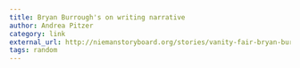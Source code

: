 ```yaml
---
title: Bryan Burrough's on writing narrative
author: Andrea Pitzer
category: link
external_url: http://niemanstoryboard.org/stories/vanity-fair-bryan-burrough-mayborn-conference-narrative-journalism/
tags: random
---
```

